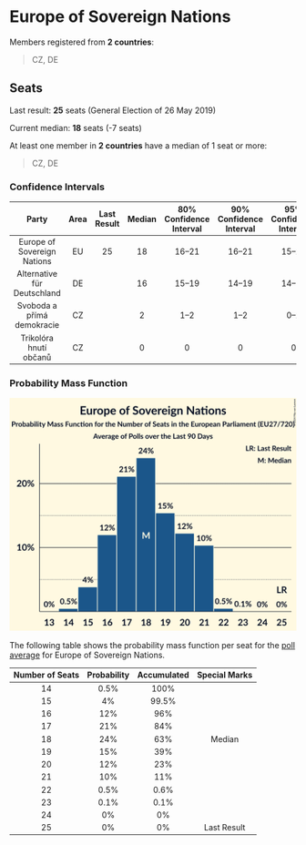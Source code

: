 # Europe of Sovereign Nations

Members registered from **2 countries**:

> CZ, DE

## Seats

Last result: **25** seats (General Election of 26 May 2019)

Current median: **18** seats (-7 seats)

At least one member in **2 countries** have a median of 1 seat or more:

> CZ, DE

### Confidence Intervals

| Party | Area | Last Result | Median | 80% Confidence Interval | 90% Confidence Interval | 95% Confidence Interval | 99% Confidence Interval |
|:-----:|:----:|:-----------:|:------:|:-----------------------:|:-----------------------:|:-----------------------:|:-----------------------:|
| Europe of Sovereign Nations | EU | 25 | 18 | 16–21 | 16–21 | 15–21 | 15–22 |
| Alternative für Deutschland | DE | | 16 | 15–19 | 14–19 | 14–19 | 14–20 |
| Svoboda a přímá demokracie | CZ | | 2 | 1–2 | 1–2 | 0–2 | 0–2 |
| Trikolóra hnutí občanů | CZ | | 0 | 0 | 0 | 0 | 0 |

### Probability Mass Function

![Graph with seats probability mass function not yet produced](average-2024-07-31-seats-pmf-europeofsovereignnations.png "Seats Probability Mass Function")

The following table shows the probability mass function per seat for the [poll average](average-2024-07-31.html) for Europe of Sovereign Nations.

| Number of Seats | Probability | Accumulated | Special Marks |
|:---------------:|:-----------:|:-----------:|:-------------:|
| 14 | 0.5% | 100% |  |
| 15 | 4% | 99.5% |  |
| 16 | 12% | 96% |  |
| 17 | 21% | 84% |  |
| 18 | 24% | 63% | Median |
| 19 | 15% | 39% |  |
| 20 | 12% | 23% |  |
| 21 | 10% | 11% |  |
| 22 | 0.5% | 0.6% |  |
| 23 | 0.1% | 0.1% |  |
| 24 | 0% | 0% |  |
| 25 | 0% | 0% | Last Result |


